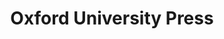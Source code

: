 ---
title: "Oxford University Press"
url: /karachi/oxford-university-press-u-p-center-rambagh-quarter-gari-khata/
shop: books
---